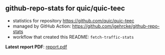## github-repo-stats for quic/quic-teec

- statistics for repository https://github.com/quic/quic-teec
- managed by GitHub Action: https://github.com/jgehrcke/github-repo-stats
- workflow that created this README: `fetch-traffic-stats`

**Latest report PDF**: [report.pdf](https://github.com/njjetha/System-Design/raw/github-repo-stats/quic/quic-teec/latest-report/report.pdf)


